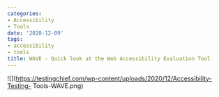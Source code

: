 ```yaml
---
categories:
- Accessibility
- Tools
date: '2020-12-09'
tags:
- accessibility
- tools
title: WAVE - Quick look at the Web Accessibility Evaluation Tool
---
```


![](https://testingchief.com/wp-content/uploads/2020/12/Accessibility-Testing-
Tools-WAVE.png)